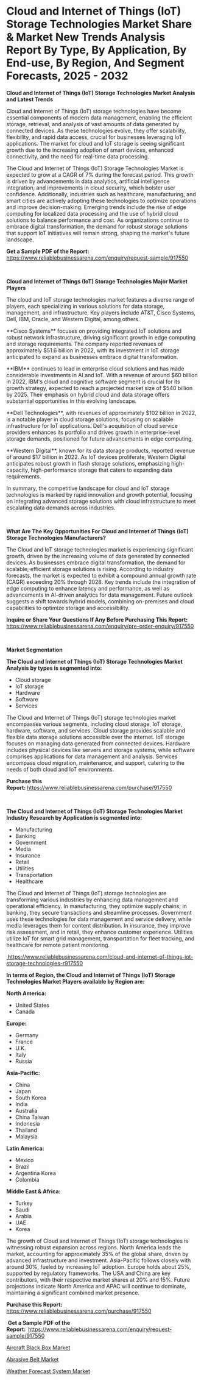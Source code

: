 <p><h1>Cloud and Internet of Things (IoT) Storage Technologies Market Share & Market New Trends Analysis Report By Type, By Application, By End-use, By Region, And Segment Forecasts, 2025 - 2032</h1></p><p><strong>Cloud and Internet of Things (IoT) Storage Technologies Market Analysis and Latest Trends</strong></p>
<p><p>Cloud and Internet of Things (IoT) storage technologies have become essential components of modern data management, enabling the efficient storage, retrieval, and analysis of vast amounts of data generated by connected devices. As these technologies evolve, they offer scalability, flexibility, and rapid data access, crucial for businesses leveraging IoT applications. The market for cloud and IoT storage is seeing significant growth due to the increasing adoption of smart devices, enhanced connectivity, and the need for real-time data processing.</p><p>The Cloud and Internet of Things (IoT) Storage Technologies Market is expected to grow at a CAGR of 7% during the forecast period. This growth is driven by advancements in data analytics, artificial intelligence integration, and improvements in cloud security, which bolster user confidence. Additionally, industries such as healthcare, manufacturing, and smart cities are actively adopting these technologies to optimize operations and improve decision-making. Emerging trends include the rise of edge computing for localized data processing and the use of hybrid cloud solutions to balance performance and cost. As organizations continue to embrace digital transformation, the demand for robust storage solutions that support IoT initiatives will remain strong, shaping the market's future landscape.</p></p>
<p><strong>Get a Sample PDF of the Report:&nbsp;</strong> <a href="https://www.reliablebusinessarena.com/enquiry/request-sample/917550?utm_campaign=1871&utm_medium=2&utm_source=Github&utm_content=ia&utm_term=11042025&utm_id=cloud-and-internet-of-things-iot-storage-technologies">https://www.reliablebusinessarena.com/enquiry/request-sample/917550</a></p>
<p>&nbsp;</p>
<p><strong>Cloud and Internet of Things (IoT) Storage Technologies Major Market Players</strong></p>
<p><p>The cloud and IoT storage technologies market features a diverse range of players, each specializing in various solutions for data storage, management, and infrastructure. Key players include AT&T, Cisco Systems, Dell, IBM, Oracle, and Western Digital, among others.</p><p>**Cisco Systems** focuses on providing integrated IoT solutions and robust network infrastructure, driving significant growth in edge computing and storage requirements. The company reported revenues of approximately $51.6 billion in 2022, with its investment in IoT storage anticipated to expand as businesses embrace digital transformation.</p><p>**IBM** continues to lead in enterprise cloud solutions and has made considerable investments in AI and IoT. With a revenue of around $60 billion in 2022, IBM's cloud and cognitive software segment is crucial for its growth strategy, expected to reach a projected market size of $540 billion by 2025. Their emphasis on hybrid cloud and data storage offers substantial opportunities in this evolving landscape.</p><p>**Dell Technologies**, with revenues of approximately $102 billion in 2022, is a notable player in cloud storage solutions, focusing on scalable infrastructure for IoT applications. Dell's acquisition of cloud service providers enhances its portfolio and drives growth in enterprise-level storage demands, positioned for future advancements in edge computing.</p><p>**Western Digital**, known for its data storage products, reported revenue of around $17 billion in 2022. As IoT devices proliferate, Western Digital anticipates robust growth in flash storage solutions, emphasizing high-capacity, high-performance storage that caters to expanding data requirements.</p><p>In summary, the competitive landscape for cloud and IoT storage technologies is marked by rapid innovation and growth potential, focusing on integrating advanced storage solutions with cloud infrastructure to meet escalating data demands across industries.</p></p>
<p>&nbsp;</p>
<p><strong>What Are The Key Opportunities For Cloud and Internet of Things (IoT) Storage Technologies Manufacturers?</strong></p>
<p><p>The Cloud and IoT storage technologies market is experiencing significant growth, driven by the increasing volume of data generated by connected devices. As businesses embrace digital transformation, the demand for scalable, efficient storage solutions is rising. According to industry forecasts, the market is expected to exhibit a compound annual growth rate (CAGR) exceeding 20% through 2028. Key trends include the integration of edge computing to enhance latency and performance, as well as advancements in AI-driven analytics for data management. Future outlook suggests a shift towards hybrid models, combining on-premises and cloud capabilities to optimize storage and accessibility.</p></p>
<p><strong>Inquire or Share Your Questions If Any Before Purchasing This Report:</strong> <a href="https://www.reliablebusinessarena.com/enquiry/pre-order-enquiry/917550?utm_campaign=1871&utm_medium=2&utm_source=Github&utm_content=ia&utm_term=11042025&utm_id=cloud-and-internet-of-things-iot-storage-technologies">https://www.reliablebusinessarena.com/enquiry/pre-order-enquiry/917550</a></p>
<p>&nbsp;</p>
<p><strong>Market Segmentation</strong></p>
<p><strong>The Cloud and Internet of Things (IoT) Storage Technologies Market Analysis by types is segmented into:</strong></p>
<p><ul><li>Cloud storage</li><li>IoT storage</li><li>Hardware</li><li>Software</li><li>Services</li></ul></p>
<p><p>The Cloud and Internet of Things (IoT) storage technologies market encompasses various segments, including cloud storage, IoT storage, hardware, software, and services. Cloud storage provides scalable and flexible data storage solutions accessible over the internet. IoT storage focuses on managing data generated from connected devices. Hardware includes physical devices like servers and storage systems, while software comprises applications for data management and analysis. Services encompass cloud migration, maintenance, and support, catering to the needs of both cloud and IoT environments.</p></p>
<p><strong>Purchase this Report:&nbsp;</strong><a href="https://www.reliablebusinessarena.com/purchase/917550?utm_campaign=1871&utm_medium=2&utm_source=Github&utm_content=ia&utm_term=11042025&utm_id=cloud-and-internet-of-things-iot-storage-technologies">https://www.reliablebusinessarena.com/purchase/917550</a></p>
<p>&nbsp;</p>
<p><strong>The Cloud and Internet of Things (IoT) Storage Technologies Market Industry Research by Application is segmented into:</strong></p>
<p><ul><li>Manufacturing</li><li>Banking</li><li>Government</li><li>Media</li><li>Insurance</li><li>Retail</li><li>Utilities</li><li>Transportation</li><li>Healthcare</li></ul></p>
<p><p>The Cloud and Internet of Things (IoT) storage technologies are transforming various industries by enhancing data management and operational efficiency. In manufacturing, they optimize supply chains; in banking, they secure transactions and streamline processes. Government uses these technologies for data management and service delivery, while media leverages them for content distribution. In insurance, they improve risk assessment, and in retail, they enhance customer experience. Utilities utilize IoT for smart grid management, transportation for fleet tracking, and healthcare for remote patient monitoring.</p></p>
<p><a href="https://www.reliablebusinessarena.com/cloud-and-internet-of-things-iot-storage-technologies-r917550?utm_campaign=1871&utm_medium=2&utm_source=Github&utm_content=ia&utm_term=11042025&utm_id=cloud-and-internet-of-things-iot-storage-technologies">&nbsp;https://www.reliablebusinessarena.com/cloud-and-internet-of-things-iot-storage-technologies-r917550</a></p>
<p><strong>In terms of Region, the Cloud and Internet of Things (IoT) Storage Technologies Market Players available by Region are:</strong></p>
<p>
    <p> <strong> North America: </strong>
        <ul>
            <li>United States</li>
            <li>Canada</li>
        </ul>
        </p> 
    <p> <strong> Europe: </strong>
        <ul>
            <li>Germany</li>
            <li>France</li>
            <li>U.K.</li>
            <li>Italy</li>
            <li>Russia</li>
        </ul>
        </p> 
    <p> <strong> Asia-Pacific: </strong>
        <ul>
            <li>China</li>
            <li>Japan</li>
            <li>South Korea</li>
            <li>India</li>
            <li>Australia</li>
            <li>China Taiwan</li>
            <li>Indonesia</li>
            <li>Thailand</li>
            <li>Malaysia</li>
        </ul>
        </p> 
    <p> <strong> Latin America: </strong>
        <ul>
            <li>Mexico</li>
            <li>Brazil</li>
            <li>Argentina Korea</li>
            <li>Colombia</li>
        </ul>
        </p> 
    <p> <strong> Middle East & Africa: </strong>
        <ul>
            <li>Turkey</li>
            <li>Saudi</li>
            <li>Arabia</li>
            <li>UAE</li>
            <li>Korea</li>
        </ul>
    </p>
    </p>
<p><p>The growth of Cloud and Internet of Things (IoT) storage technologies is witnessing robust expansion across regions. North America leads the market, accounting for approximately 35% of the global share, driven by advanced infrastructure and investment. Asia-Pacific follows closely with around 30%, fueled by increasing IoT adoption. Europe holds about 25%, supported by regulatory frameworks. The USA and China are key contributors, with their respective market shares at 20% and 15%. Future projections indicate North America and APAC will continue to dominate, maintaining a significant combined market presence.</p></p>
<p><strong>Purchase this Report: </strong><a href="https://www.reliablebusinessarena.com/purchase/917550?utm_campaign=1871&utm_medium=2&utm_source=Github&utm_content=ia&utm_term=11042025&utm_id=cloud-and-internet-of-things-iot-storage-technologies">https://www.reliablebusinessarena.com/purchase/917550</a></p>
<p>&nbsp;<strong>Get a Sample PDF of the Report:&nbsp;&nbsp;</strong><a href="https://www.reliablebusinessarena.com/enquiry/request-sample/917550?utm_campaign=1871&utm_medium=2&utm_source=Github&utm_content=ia&utm_term=11042025&utm_id=cloud-and-internet-of-things-iot-storage-technologies">https://www.reliablebusinessarena.com/enquiry/request-sample/917550</a></p>
<p><strong></strong></p>
<p><p><a href="https://github.com/shamstirroc7/Market-Research-Report-List-1/blob/main/aircraft-black-box-market.md?utm_campaign=1871&utm_medium=2&utm_source=Github&utm_content=ia&utm_term=11042025&utm_id=cloud-and-internet-of-things-iot-storage-technologies">Aircraft Black Box Market</a></p><p><a href="https://github.com/doljanzwald/Market-Research-Report-List-1/blob/main/abrasive-belt-market.md?utm_campaign=1871&utm_medium=2&utm_source=Github&utm_content=ia&utm_term=11042025&utm_id=cloud-and-internet-of-things-iot-storage-technologies">Abrasive Belt Market</a></p><p><a href="https://github.com/usraceby/Market-Research-Report-List-1/blob/main/weather-forecast-system-market.md?utm_campaign=1871&utm_medium=2&utm_source=Github&utm_content=ia&utm_term=11042025&utm_id=cloud-and-internet-of-things-iot-storage-technologies">Weather Forecast System Market</a></p></p>